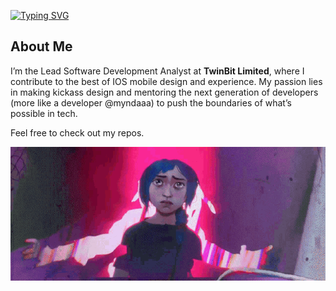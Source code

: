 [![Typing SVG](https://readme-typing-svg.demolab.com?font=Schoolbell&size=30&pause=1000&color=FF6B6B&center=true&vCenter=true&width=800&lines=LEAD+ANALYST+%40+Twinbit;My+developer+is+%40myndaaa)](https://git.io/typing-svg)

## About Me  
I’m the Lead Software Development Analyst at **TwinBit Limited**, where I contribute to the best of IOS mobile design and experience. My passion lies in making kickass design and mentoring the next generation of developers (more like a developer @myndaaa) to push the boundaries of what’s possible in tech.

Feel free to check out my repos.


<div align="center">
  <img src="./giphy.gif" alt="Animewaifu" />
</div>
